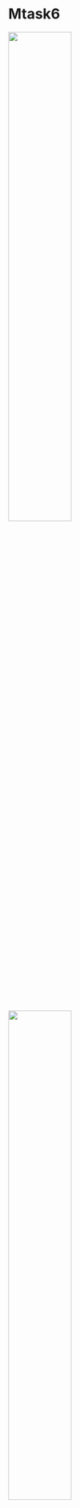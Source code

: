 # Mtask6
<img src ="https://user-images.githubusercontent.com/101579638/231858171-3278ce26-08b6-401b-bcbb-ec2ad6290f41.jpeg" width=50% height=50%>
<img src ="https://user-images.githubusercontent.com/101579638/231858178-5631e173-3468-469e-b28f-86a44cad845f.jpeg" width=50% height=50%>
<img src ="https://user-images.githubusercontent.com/101579638/231858184-ee511fad-7747-473a-8701-956713f9738b.jpeg" width=50% height=50%>
